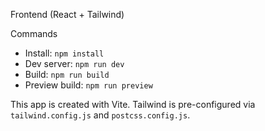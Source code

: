 Frontend (React + Tailwind)

Commands

- Install: `npm install`
- Dev server: `npm run dev`
- Build: `npm run build`
- Preview build: `npm run preview`

This app is created with Vite. Tailwind is pre-configured via `tailwind.config.js` and `postcss.config.js`.
